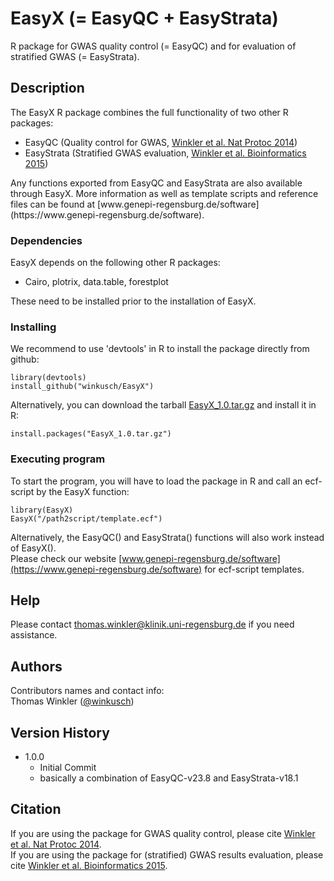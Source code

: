 # EasyX (= EasyQC + EasyStrata)

R package for GWAS quality control (= EasyQC) and for evaluation of stratified GWAS (= EasyStrata). 

## Description

The EasyX R package combines the full functionality of two other R packages: 
- EasyQC (Quality control for GWAS, [Winkler et al. Nat Protoc 2014](https://pubmed.ncbi.nlm.nih.gov/24762786/))
- EasyStrata (Stratified GWAS evaluation, [Winkler et al. Bioinformatics 2015](https://pubmed.ncbi.nlm.nih.gov/25260699/)) 
</ul>
Any functions exported from EasyQC and EasyStrata are also available through EasyX.    
More information as well as template scripts and reference files can be found at [www.genepi-regensburg.de/software](https://www.genepi-regensburg.de/software). 

### Dependencies

EasyX depends on the following other R packages:  
- Cairo, plotrix, data.table, forestplot 
</ul>
These need to be installed prior to the installation of EasyX. 

### Installing

We recommend to use 'devtools' in R to install the package directly from github:  
```
library(devtools)
install_github("winkusch/EasyX")
```
Alternatively, you can download the tarball [EasyX_1.0.tar.gz](https://homepages.uni-regensburg.de/~wit59712/easyx/EasyX_1.0.tar.gz) and install it in R: 
```
install.packages("EasyX_1.0.tar.gz")
```

### Executing program

To start the program, you will have to load the package in R and call an ecf-script by the EasyX function: 
```
library(EasyX)
EasyX("/path2script/template.ecf")
```
Alternatively, the EasyQC() and EasyStrata() functions will also work instead of EasyX().   
Please check our website [www.genepi-regensburg.de/software](https://www.genepi-regensburg.de/software) for ecf-script templates. 
## Help

Please contact thomas.winkler@klinik.uni-regensburg.de if you need assistance. 

## Authors

Contributors names and contact info:  
Thomas Winkler ([@winkusch](https://twitter.com/winkusch))

## Version History

* 1.0.0
    * Initial Commit
	* basically a combination of EasyQC-v23.8 and EasyStrata-v18.1

## Citation

If you are using the package for GWAS quality control, please cite [Winkler et al. Nat Protoc 2014](https://pubmed.ncbi.nlm.nih.gov/24762786/).   
If you are using the package for (stratified) GWAS results evaluation, please cite [Winkler et al. Bioinformatics 2015](https://pubmed.ncbi.nlm.nih.gov/25260699/). 
